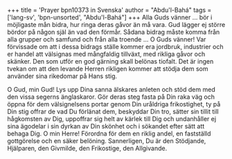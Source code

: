 +++
title = 'Prayer bpn10373 in Svenska'
author = "Abdu'l-Bahá"
tags = ['lang-sv', 'bpn-unsorted', "Abdu'l-Bahá"]
+++
Alla Guds vänner ... bör i möjligaste mån bidra, hur ringa deras gåvor än må vara. Gud lägger ej större bördor på någon själ än vad den förmår. Sådana bidrag måste komma från alla grupper och samfund och från alla troende ... O Guds vänner! Var förvissade om att i dessa bidrags ställe kommer era jordbruk, industrier och er handel att välsignas med mångfaldig tillväxt, med rikliga gåvor och skänker. Den som utför en god gärning skall belönas tiofalt. Det är ingen tvekan om att den levande Herren rikligen kommer att stödja dem som använder sina rikedomar på Hans stig.
 
O Gud, min Gud! Lys upp Dina sanna älskares anleten och stöd dem med den vissa segerns änglaskaror. Gör deras steg fasta på Din raka väg och öppna för dem välsignelsens portar genom Din uråldriga frikostighet, ty på Din stig offrar de vad Du förlänat dem, beskyddar Din tro, sätter sin tillit till hågkomsten av Dig, uppoffrar sig helt av kärlek till Dig och undanhåller ej sina ägodelar i sin dyrkan av Din skönhet och i sökandet efter sätt att behaga Dig.
O min Herre! Förordna för dem en riklig andel, en fastställd gottgörelse och en säker belöning.
Sannerligen, Du är den Stödjande, Hjälparen, den Givmilde, den Frikostige, den Allgivande.
